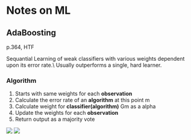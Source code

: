 # Notes on ML

## AdaBoosting
p.364, HTF

Sequantial Learning of weak classifiers with various weights dependent upon its error rate.\\
Usually outperforms a single, hard learner. 

### Algorithm

1) Starts with same weights for each **observation** 
2) Calculate the error rate of an **algorithm** at this point m 
3) Calculate weight for **classifier(algorithm)** Gm as a alpha
4) Update the weights for each **observation**
5) Return output as a majority vote

<img src="https://latex.codecogs.com/svg.image?\textrm{Initialize&space;the&space;observation&space;weights&space;}w_i=1/N,\;i=1,2,...,N.">
<img src="https://latex.codecogs.com/svg.image?\inline&space;\large&space;\\&space;\textrm{2.&space;For&space;}m=1&space;\textrm{&space;to&space;}M:&space;\\(a)&space;\textrm{&space;Fit&space;a&space;classifier&space;}G_m(x)&space;\textrm{&space;to&space;the&space;training&space;data&space;using&space;weights&space;}&space;w_i.&space;\\(b)&space;\textrm{&space;Compute}&space;\\\;\;\;\;\;\;\;\;&space;err_m=\frac{\sum_{i=1}^{N}w_iI(y_i\neq&space;G_m(x_i))}{\sum_{i=1}^Nw_i}&space;\\(c)&space;\textrm{&space;Compute&space;}&space;\alpha_m=log((1-err_m)/err_m)&space;\\(d)&space;\textrm{&space;Set&space;}&space;w_i\leftarrow&space;w_i\cdot&space;exp[\alpha_m&space;\cdot&space;I(y_i&space;\neq&space;G_m(x_i))],&space;\;&space;i=1,2,...,N.&space;\\&space;\textrm{3.&space;Output&space;)}G(x)&space;=&space;sign[\sum_{m=1}^{M}\alpha_mG_m(x)].">
